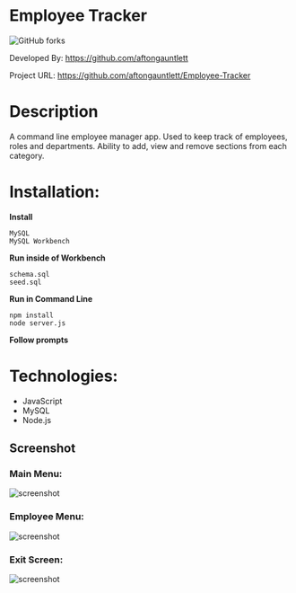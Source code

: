 # Employee Tracker

![GitHub forks](https://img.shields.io/github/forks/aftongauntlett/Employee-Tracker?style=social)


Developed By: https://github.com/aftongauntlett

Project URL: https://github.com/aftongauntlett/Employee-Tracker


# Description
A command line employee manager app. Used to keep track of employees, roles and departments. Ability to add, view and remove sections from each category. 

# Installation:

__Install__

```
MySQL
MySQL Workbench
``` 

__Run inside of Workbench__

```
schema.sql 
seed.sql
``` 

__Run in Command Line__

```
npm install 
node server.js
``` 

__Follow prompts__


# Technologies: 

* JavaScript
* MySQL
* Node.js

## Screenshot


### Main Menu:

![screenshot](https://i.imgur.com/m2atIiW.jpg)

### Employee Menu:

![screenshot](https://i.imgur.com/061XzaO.jpg)

### Exit Screen:

![screenshot](https://i.imgur.com/eZYjAGN.jpg)



